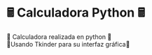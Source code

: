 # 🖩 Calculadora Python 🖩
🧮 Calculadora realizada en python 🧮 <br>
🐍Usando Tkinder para su interfaz gráfica🐍


